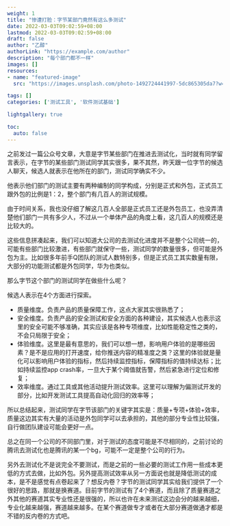 ```yaml
---
weight: 1
title: "惨遭打脸：字节某部门竟然有这么多测试"
date: 2022-03-03T09:02:59+08:00
lastmod: 2022-03-03T09:02:59+08:00
draft: false
author: "乙醇"
authorLink: "https://example.com/author"
description: "每个部门都不一样"
images: []
resources:
- name: "featured-image"
  src: "https://images.unsplash.com/photo-1492724441997-5dc865305da7?w=300"

tags: []
categories: ['测试工具', '软件测试基础']

lightgallery: true

toc:
  auto: false
---
```


之前发过一篇公众号文章，大意是字节某些部门在推进去测试化，当时就有同学留言表示，在字节的某些部门测试同学其实很多，果不其然，昨天跟一位字节的候选人聊天，候选人就表示在他所在的部门，测试同学确实不少。

他表示他们部门的测试主要有两种编制的同学构成，分别是正式和外包，正式员工跟外包的比例是1：2，整个部门有几百人的测试规模。

由于时间关系，我也没仔细了解这几百人全部是正式员工还是外包员工，也没弄清楚他们部门一共有多少人，不过从一个单体产品的角度上看，这几百人的规模还是比较大的。

这些信息拼凑起来，我们可以知道大公司的去测试化进度并不是整个公司统一的，可能有些部门比较激进，有些部门就保守一些，测试同学的数量很多，但可能是外包为主。比如很多年前手Q团队的测试人数特别多，但是正式员工其实数量有限，大部分的功能测试都是外包同学，华为也类似。

那么字节这个部门的测试同学在做些什么呢？

候选人表示在4个方面进行探索。

- 质量维度。负责产品的质量保障工作，这点大家其实很熟悉了；
- 安全维度。负责产品的安全测试和安全方面的各种建设，其实候选人也表示这里的安全可能不够准确，其实应该是各种专项维度，比如性能稳定性之类的，不会只局限于安全；
- 体验维度。这里是最有意思的，我们可以想一想，影响用户体验的是哪些因素？是不是应用的打开速度，给你推送内容的精准度之类？这里的体验就是量化可以影响用户体验的指标，然后持续监控指标，保障指标的值持续达标；比如持续监控app crash率，一旦大于某个阈值就告警，然后紧急进行定位和修复；
- 效率维度。通过工具或其他活动提升测试效率。这里可以理解为偏测试开发的部分，比如开发测试工具提高自动化回归的效率等；

所以总结起来，测试同学在字节该部门的关键字其实是：质量+专项+体验+效率，质量这边其实有大量的活动是外包同学可以去承担的，其他的部分专业性比较强，自行做团队建设可能会更好一点。

总之在同一个公司的不同部门里，对于测试的态度可能是不尽相同的，之前讨论的腾讯去测试化也是腾讯的某一个bg，可能不一定是整个公司的行为。

另外去测试化不是说完全不要测试，而是之前的一些必要的测试工作用一些成本更低的方式去做，比如外包。另外提高测试效率从另一方面说也就是降低测试的成本，是不是感觉有点卷起来了？想反内卷？字节的测试同学其实给我们提供了一个很好的思路，那就是换赛道。目前字节的测试有了4个赛道，而且除了质量赛道之外其他的赛道其实专业性还是很强的，所以也许在未来测试这边会分的越来越细，专业化越来越强，赛道越来越多。在某个赛道做专才或者在大部分赛道做通才都是不错的反内卷的方式吧。